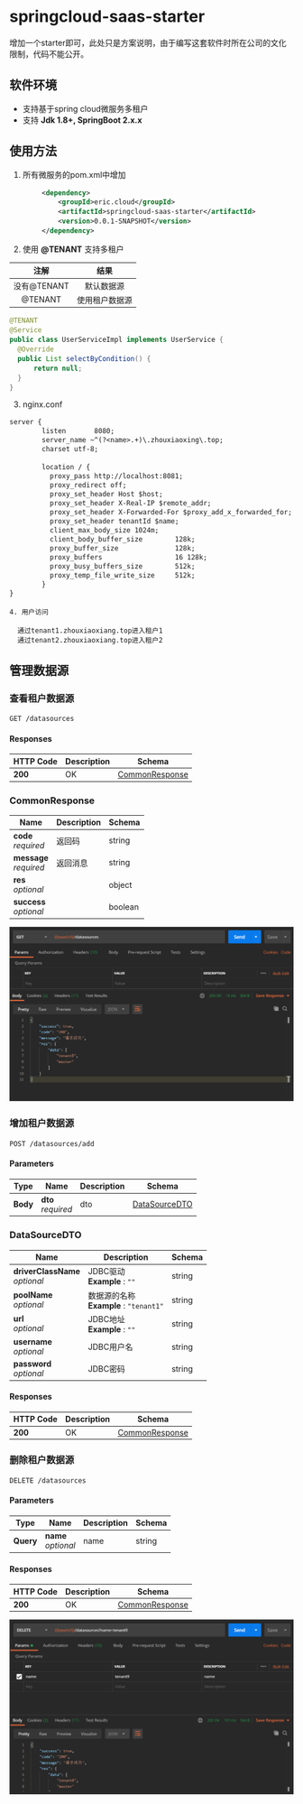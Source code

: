 # springcloud-saas-starter

  增加一个starter即可，此处只是方案说明，由于编写这套软件时所在公司的文化限制，代码不能公开。

## 软件环境

- 支持基于spring cloud微服务多租户
- 支持 **Jdk 1.8+, SpringBoot 2.x.x**

## 使用方法

1. 所有微服务的pom.xml中增加

```xml
        <dependency>
            <groupId>eric.cloud</groupId>
            <artifactId>springcloud-saas-starter</artifactId>
            <version>0.0.1-SNAPSHOT</version>
        </dependency>
```

2. 使用 **@TENANT** 支持多租户

|       注解        |         结果         |
| :---------------: | :-----------------:  |
|    没有@TENANT    |     默认数据源       |
|    @TENANT       |    使用租户数据源     |

```java
@TENANT 
@Service
public class UserServiceImpl implements UserService {
  @Override
  public List selectByCondition() {
      return null;
  }
}
```

3. nginx.conf

```
server {
        listen       8080;
        server_name ~^(?<name>.+)\.zhouxiaoxing\.top;
        charset utf-8;
    
        location / {
          proxy_pass http://localhost:8081;
          proxy_redirect off;
          proxy_set_header Host $host;
          proxy_set_header X-Real-IP $remote_addr;
          proxy_set_header X-Forwarded-For $proxy_add_x_forwarded_for;
          proxy_set_header tenantId $name;
          client_max_body_size 1024m;
          client_body_buffer_size        128k;
          proxy_buffer_size              128k;
          proxy_buffers                  16 128k;
          proxy_busy_buffers_size        512k;
          proxy_temp_file_write_size     512k;
        }
}

4. 用户访问

  通过tenant1.zhouxiaoxiang.top进入租户1
  通过tenant2.zhouxiaoxiang.top进入租户2

```

## 管理数据源

### 查看租户数据源

```
GET /datasources
```

#### Responses

|HTTP Code|Description|Schema|
|---|---|---|
|**200**|OK|[CommonResponse](#commonresponse)|

<a name="commonresponse"></a>
### CommonResponse

|Name|Description|Schema|
|---|---|---|
|**code**  <br>*required*|返回码|string|
|**message**  <br>*required*|返回消息|string|
|**res**  <br>*optional*||object|
|**success**  <br>*optional*||boolean|

![](images/all.png)

### 增加租户数据源

```
POST /datasources/add
```

#### Parameters

|Type|Name|Description|Schema|
|---|---|---|---|
|**Body**|**dto**  <br>*required*|dto|[DataSourceDTO](#datasourcedto)|

<a name="datasourcedto"></a>
### DataSourceDTO

|Name|Description|Schema|
|---|---|---|
|**driverClassName**  <br>*optional*|JDBC驱动  <br>**Example** : `""`|string|
|**poolName**  <br>*optional*|数据源的名称  <br>**Example** : `"tenant1"`|string|
|**url**  <br>*optional*|JDBC地址  <br>**Example** : `""`|string|
|**username**  <br>*optional*|JDBC用户名|string|
|**password**  <br>*optional*|JDBC密码|string|

#### Responses

|HTTP Code|Description|Schema|
|---|---|---|
|**200**|OK|[CommonResponse](#commonresponse)|

### 删除租户数据源

```
DELETE /datasources
```

#### Parameters

|Type|Name|Description|Schema|
|---|---|---|---|
|**Query**|**name**  <br>*optional*|name|string|

#### Responses

|HTTP Code|Description|Schema|
|---|---|---|
|**200**|OK|[CommonResponse](#commonresponse)|

![](images/delete.png)

```
